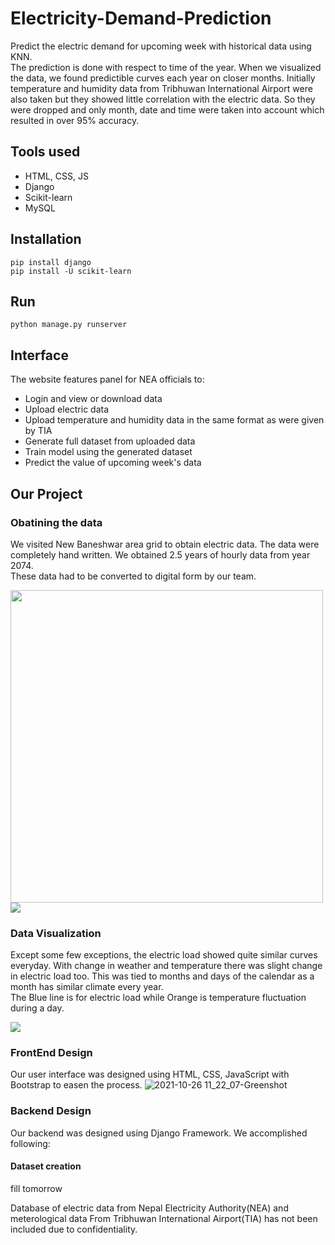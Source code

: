 # Electricity-Demand-Prediction
Predict the electric demand for upcoming week with historical data using KNN.  
The prediction is done with respect to time of the year. When we visualized the data, we found predictible curves each year on closer months. Initially temperature and humidity data from Tribhuwan International Airport were also taken but they showed little correlation with the electric data. So they were dropped and only month, date and time were taken into account which resulted in over 95% accuracy.

## Tools used
- HTML, CSS, JS
- Django
- Scikit-learn
- MySQL

## Installation
```
pip install django
pip install -U scikit-learn
```
## Run
```
python manage.py runserver
```
## Interface
The website features panel for NEA officials to:
- Login and view or download data
- Upload electric data
- Upload temperature and humidity data in the same format as were given by TIA
- Generate full dataset from uploaded data
- Train model using the generated dataset
- Predict the value of upcoming week's data

## Our Project
### Obatining the data
We visited New Baneshwar area grid to obtain electric data. The data were completely hand written. We obtained 2.5 years of hourly data from year 2074.  
These data had to be converted to digital form by our team.

<img src="https://user-images.githubusercontent.com/45944370/138814962-30660680-a13e-48f2-9191-e093257df026.jpg" width="500"/>
<!--![IMG_20200126_132303](https://user-images.githubusercontent.com/45944370/138814962-30660680-a13e-48f2-9191-e093257df026.jpg)-->
<img src="https://user-images.githubusercontent.com/45944370/138814664-47986b9f-6518-4ce2-b913-97456a38e5a3.png"/>
<!--![2021-10-26 11_15_33-Window](https://user-images.githubusercontent.com/45944370/138814664-47986b9f-6518-4ce2-b913-97456a38e5a3.png)-->

### Data Visualization
Except some few exceptions, the electric load showed quite similar curves everyday. With change in weather and temperature there was slight change in electric load too. This was tied to months and days of the calendar as a month has similar climate every year.  
The Blue line is for electric load while Orange is temperature fluctuation during a day.

<img src="https://user-images.githubusercontent.com/45944370/138815481-c9e08922-0233-446c-ac3e-5dfccfd62251.png"/>
<!--![Datagraph](https://user-images.githubusercontent.com/45944370/138815481-c9e08922-0233-446c-ac3e-5dfccfd62251.png)-->

### FrontEnd Design
Our user interface was designed using HTML, CSS, JavaScript with Bootstrap to easen the process.
![2021-10-26 11_22_07-Greenshot](https://user-images.githubusercontent.com/45944370/138815297-5cd438fa-23dc-4e0b-b36d-7413fe2bf0b1.png)

### Backend Design
Our backend was designed using Django Framework. We accomplished following:
#### Dataset creation
fill tomorrow


Database of electric data from Nepal Electricity Authority(NEA) and meterological data From Tribhuwan International Airport(TIA) has not been included due to confidentiality.
